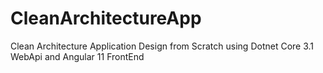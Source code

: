 # CleanArchitectureApp
Clean Architecture Application Design from Scratch using Dotnet Core 3.1 WebApi and Angular 11 FrontEnd
